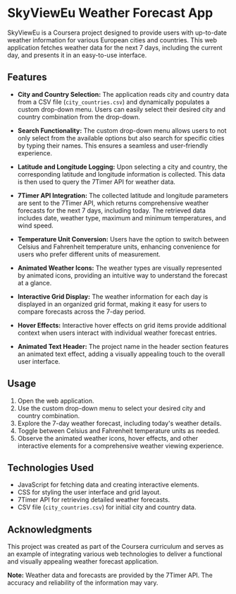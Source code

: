 <!-- @format -->

# SkyViewEu Weather Forecast App

SkyViewEu is a Coursera project designed to provide users with up-to-date weather information for various European cities and countries. This web application fetches weather data for the next 7 days, including the current day, and presents it in an easy-to-use interface.

## Features

- **City and Country Selection:** The application reads city and country data from a CSV file (`city_countries.csv`) and dynamically populates a custom drop-down menu. Users can easily select their desired city and country combination from the drop-down.

- **Search Functionality:** The custom drop-down menu allows users to not only select from the available options but also search for specific cities by typing their names. This ensures a seamless and user-friendly experience.

- **Latitude and Longitude Logging:** Upon selecting a city and country, the corresponding latitude and longitude information is collected. This data is then used to query the 7Timer API for weather data.

- **7Timer API Integration:** The collected latitude and longitude parameters are sent to the 7Timer API, which returns comprehensive weather forecasts for the next 7 days, including today. The retrieved data includes date, weather type, maximum and minimum temperatures, and wind speed.

- **Temperature Unit Conversion:** Users have the option to switch between Celsius and Fahrenheit temperature units, enhancing convenience for users who prefer different units of measurement.

- **Animated Weather Icons:** The weather types are visually represented by animated icons, providing an intuitive way to understand the forecast at a glance.

- **Interactive Grid Display:** The weather information for each day is displayed in an organized grid format, making it easy for users to compare forecasts across the 7-day period.

- **Hover Effects:** Interactive hover effects on grid items provide additional context when users interact with individual weather forecast entries.

- **Animated Text Header:** The project name in the header section features an animated text effect, adding a visually appealing touch to the overall user interface.

## Usage

1. Open the web application.
2. Use the custom drop-down menu to select your desired city and country combination.
3. Explore the 7-day weather forecast, including today's weather details.
4. Toggle between Celsius and Fahrenheit temperature units as needed.
5. Observe the animated weather icons, hover effects, and other interactive elements for a comprehensive weather viewing experience.

## Technologies Used

- JavaScript for fetching data and creating interactive elements.
- CSS for styling the user interface and grid layout.
- 7Timer API for retrieving detailed weather forecasts.
- CSV file (`city_countries.csv`) for initial city and country data.

## Acknowledgments

This project was created as part of the Coursera curriculum and serves as an example of integrating various web technologies to deliver a functional and visually appealing weather forecast application.

**Note:** Weather data and forecasts are provided by the 7Timer API. The accuracy and reliability of the information may vary.
